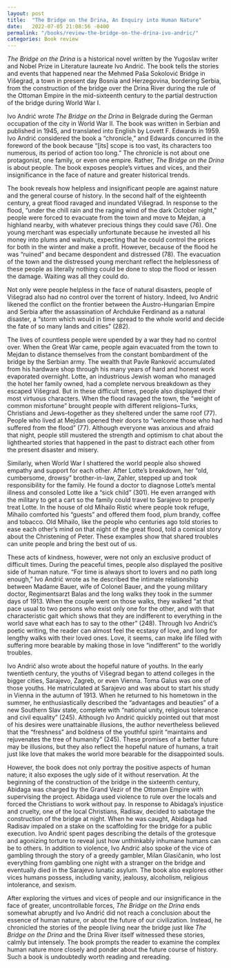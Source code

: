 ```yaml
---
layout: post
title:  "The Bridge on the Drina, An Enquiry into Human Nature"
date:   2022-07-05 21:08:56 -0400
permalink: "/books/review-the-bridge-on-the-drina-ivo-andric/"
categories: Book review
---
```



*The Bridge on the Drina* is a historical novel written by the Yugoslav writer and Nobel Prize in Literature laureate Ivo Andrić. The book tells the stories and events that happened near the Mehmed Paša Sokolović Bridge in Višegrad, a town in present day Bosnia and Herzegovina, bordering Serbia, from the construction of the bridge over the Drina River during the rule of the Ottoman Empire in the mid-sixteenth century to the partial destruction of the bridge during World War I. 

Ivo Andrić wrote *The Bridge on the Drina* in Belgrade during the German occupation of the city in World War II. The book was written in Serbian and published in 1945, and translated into English by Lovett F. Edwards in 1959. Ivo Andrić considered the book a “chronicle,” and Edwards concurred in the foreword of the book because “[its] scope is too vast, its characters too numerous, its period of action too long.” The chronicle is not about one protagonist, one family, or even one empire. Rather, *The Bridge on the Drina* is about people. The book exposes people’s virtues and vices, and their insignificance in the face of nature and greater historical trends. 

The book reveals how helpless and insignificant people are against nature and the general course of history. In the second half of the eighteenth century, a great flood ravaged and inundated Višegrad. In response to the flood, “under the chill rain and the raging wind of the dark October night,” people were forced to evacuate from the town and move to Mejdan, a highland nearby, with whatever precious things they could save (76). One young merchant was especially unfortunate because he invested all his money into plums and walnuts, expecting that he could control the prices for both in the winter and make a profit. However, because of the flood he was “ruined” and became despondent and distressed (78). The evacuation of the town and the distressed young merchant reflect the helplessness of these people as literally nothing could be done to stop the flood or lessen the damage. Waiting was all they could do. 

Not only were people helpless in the face of natural disasters, people of Višegrad also had no control over the torrent of history. Indeed, Ivo Andrić likened the conflict on the frontier between the Austro-Hungarian Empire and Serbia after the assassination of Archduke Ferdinand as a natural disaster, a “storm which would in time spread to the whole world and decide the fate of so many lands and cities” (282). 

The lives of countless people were upended by a war they had no control over. When the Great War came, people again evacuated from the town to Mejdan to distance themselves from the constant bombardment of the bridge by the Serbian army. The wealth that Pavle Ranković accumulated from his hardware shop through his many years of hard and honest work evaporated overnight. Lotte, an industrious Jewish woman who managed the hotel her family owned, had a complete nervous breakdown as they escaped Višegrad. 
But in these difficult times, people also displayed their most virtuous characters. When the flood ravaged the town, the “weight of common misfortune” brought people with different religions–Turks, Christians and Jews–together as they sheltered under the same roof (77). People who lived at Mejdan opened their doors to “welcome those who had suffered from the flood” (77). Although everyone was anxious and afraid that night, people still mustered the strength and optimism to chat about the lighthearted stories that happened in the past to distract each other from the present disaster and misery.  

Similarly, when World War I shattered the world people also showed empathy and support for each other. After Lotte’s breakdown, her “old, cumbersome, drowsy” brother-in-law, Zahler, stepped up and took responsibility for the family. He found a doctor to diagnose Lotte’s mental illness and consoled Lotte like a “sick child” (301). He even arranged with the military to get a cart so the family could travel to Sarajevo to properly treat Lotte. In the house of old Mihailo Ristić where people took refuge, Mihailo comforted his “guests” and offered them food, plum brandy, coffee and tobacco. Old Mihailo, like the people who centuries ago told stories to ease each other’s mind on that night of the great flood, told a comical story about the Christening of Peter. These examples show that shared troubles can unite people and bring the best out of us.

These acts of kindness, however, were not only an exclusive product of difficult times. During the peaceful times, people also displayed the positive side of human nature. “For time is always short to lovers and no path long enough,” Ivo Andrić wrote as he described the intimate relationship between Madame Bauer, wife of Colonel Bauer, and the young military doctor, Regimentsarzt Balas and the long walks they took in the summer days of 1913. When the couple went on those walks, they walked “at that pace usual to two persons who exist only one for the other, and with that characteristic gait which shows that they are indifferent to everything in the world save what each has to say to the other” (248). Through Ivo Andrić’s poetic writing, the reader can almost feel the ecstasy of love, and long for lengthy walks with their loved ones. Love, it seems, can make life filled with suffering more bearable by making those in love “indifferent” to the worldly troubles. 

Ivo Andrić also wrote about the hopeful nature of youths. In the early twentieth century, the youths of Višegrad began to attend colleges in the bigger cities, Sarajevo, Zagreb, or even Vienna. Toma Galus was one of those youths. He matriculated at Sarajevo and was about to start his study in Vienna in the autumn of 1913. When he returned to his hometown in the summer, he enthusiastically described the “advantages and beauties” of a new Southern Slav state, complete with “national unity, religious tolerance and civil equality” (245). Although Ivo Andrić quickly pointed out that most of his desires were unattainable illusions, the author nevertheless believed that the “freshness” and boldness of the youthful spirit “maintains and rejuvenates the tree of humanity” (245). These promises of a better future may be illusions, but they also reflect the hopeful nature of humans, a trait just like love that makes the world more bearable for the disappointed souls. 

However, the book does not only portray the positive aspects of human nature; it also exposes the ugly side of it without reservation. At the beginning of the construction of the bridge in the sixteenth century, Abidaga was charged by the Grand Vezir of the Ottoman Empire with supervising the project. Abidaga used violence to rule over the locals and forced the Christians to work without pay. In response to Abidaga’s injustice and cruelty, one of the local Christians, Radisav, decided to sabotage the construction of the bridge at night. When he was caught, Abidaga had Radisav impaled on a stake on the scaffolding for the bridge for a public execution. Ivo Andrić spent pages describing the details of the grotesque and agonizing torture to reveal just how unthinkably inhumane humans can be to others. In addition to violence, Ivo Andrić also spoke of the vice of gambling through the story of a greedy gambler, Milan Glasičanin, who lost everything from gambling one night with a stranger on the bridge and eventually died in the Sarajevo lunatic asylum. The book also explores other vices humans possess, including vanity, jealousy, alcoholism, religious intolerance, and sexism. 

After exploring the virtues and vices of people and our insignificance in the face of greater, uncontrollable forces, *The Bridge on the Drina* ends somewhat abruptly and Ivo Andrić did not reach a conclusion about the essence of human nature, or about the future of our civilization. Instead, he chronicled the stories of the people living near the bridge just like *The Bridge on the Drina* and the Drina River itself witnessed these stories, calmly but intensely. The book prompts the reader to examine the complex human nature more closely and ponder about the future course of history. Such a book is undoubtedly worth reading and rereading.  